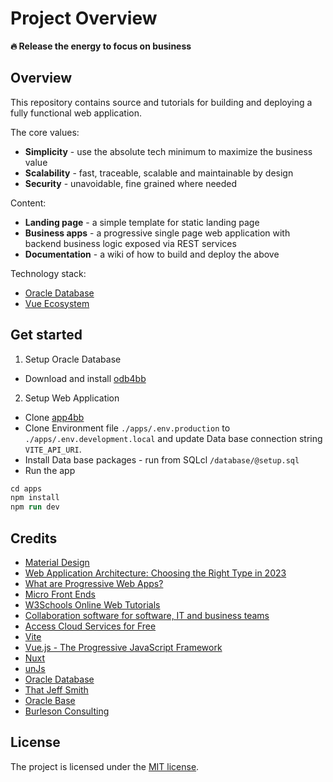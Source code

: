 # Project Overview

**🔥 Release the energy to focus on business**

## Overview

This repository contains source and tutorials for building and deploying a fully functional web application.

The core values:

- **Simplicity** - use the absolute tech minimum to maximize the business value
- **Scalability** - fast, traceable, scalable and maintainable by design
- **Security** - unavoidable, fine grained where needed  

Content:

- **Landing page** - a simple template for static landing page
- **Business apps** - a progressive single page web application with backend business logic exposed via REST services
- **Documentation** - a wiki of how to build and deploy the above

Technology stack:

- [Oracle Database](https://www.oracle.com/database/)
- [Vue Ecosystem](https://vuejs.org/)

## Get started

1. Setup Oracle Database

- Download and install [odb4bb](https://github.com/erlihs/odb4bb)

2. Setup Web Application

- Clone [app4bb](https://github.com/erlihs/app4bb)
- Clone Environment file `./apps/.env.production` to `./apps/.env.development.local` and update Data base connection string `VITE_API_URI`.
- Install Data base packages - run from SQLcl `/database/@setup.sql`
- Run the app

```ps
cd apps
npm install
npm run dev
```

## Credits

- [Material Design](https://material.io/design/introduction)
- [Web Application Architecture: Choosing the Right Type in 2023](https://mobidev.biz/blog/web-application-architecture-types)
- [What are Progressive Web Apps?](https://web.dev/what-are-pwas/)
- [Micro Front Ends](https://micro-frontends.org/)
- [W3Schools Online Web Tutorials](https://www.w3schools.com/)
- [Collaboration software for software, IT and business teams](https://www.atlassian.com/)
- [Access Cloud Services for Free](https://www.oracle.com/cloud/free/) 
- [Vite](https://vitejs.dev/) 
- [Vue.js - The Progressive JavaScript Framework](https://vuejs.org/) 
- [Nuxt](https://nuxt.com/)
- [unJs](https://unjs.io/)
- [Oracle Database](https://www.oracle.com/database/)
- [That Jeff Smith](https://www.thatjeffsmith.com/) 
- [Oracle Base](https://oracle-base.com/)
- [Burleson Consulting](https://www.cityofoakscremation.com/obituaries/donald-1/)

## License

The project is licensed under the [MIT license](https://opensource.org/license/mit/).
